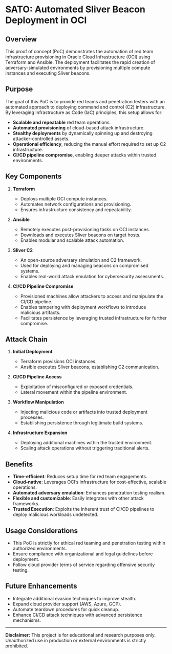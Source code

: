 # SATO: Automated Sliver Beacon Deployment in OCI

## Overview
This proof of concept (PoC) demonstrates the automation of red team infrastructure provisioning in Oracle Cloud Infrastructure (OCI) using Terraform and Ansible. The deployment facilitates the rapid creation of adversary-simulated environments by provisioning multiple compute instances and executing Sliver beacons.

## Purpose
The goal of this PoC is to provide red teams and penetration testers with an automated approach to deploying command and control (C2) infrastructure. By leveraging Infrastructure as Code (IaC) principles, this setup allows for:
- **Scalable and repeatable** red team operations.
- **Automated provisioning** of cloud-based attack infrastructure.
- **Stealthy deployments** by dynamically spinning up and destroying attacker-controlled assets.
- **Operational efficiency**, reducing the manual effort required to set up C2 infrastructure.
- **CI/CD pipeline compromise**, enabling deeper attacks within trusted environments.

## Key Components
1. **Terraform**
   - Deploys multiple OCI compute instances.
   - Automates network configurations and provisioning.
   - Ensures infrastructure consistency and repeatability.

2. **Ansible**
   - Remotely executes post-provisioning tasks on OCI instances.
   - Downloads and executes Sliver beacons on target hosts.
   - Enables modular and scalable attack automation.

3. **Sliver C2**
   - An open-source adversary simulation and C2 framework.
   - Used for deploying and managing beacons on compromised systems.
   - Enables real-world attack emulation for cybersecurity assessments.

4. **CI/CD Pipeline Compromise**
   - Provisioned machines allow attackers to access and manipulate the CI/CD pipeline.
   - Enables tampering with deployment workflows to introduce malicious artifacts.
   - Facilitates persistence by leveraging trusted infrastructure for further compromise.

## Attack Chain
1. **Initial Deployment**
   - Terraform provisions OCI instances.
   - Ansible executes Sliver beacons, establishing C2 communication.

2. **CI/CD Pipeline Access**
   - Exploitation of misconfigured or exposed credentials.
   - Lateral movement within the pipeline environment.

3. **Workflow Manipulation**
   - Injecting malicious code or artifacts into trusted deployment processes.
   - Establishing persistence through legitimate build systems.

4. **Infrastructure Expansion**
   - Deploying additional machines within the trusted environment.
   - Scaling attack operations without triggering traditional alerts.

## Benefits
- **Time-efficient**: Reduces setup time for red team engagements.
- **Cloud-native**: Leverages OCI’s infrastructure for cost-effective, scalable operations.
- **Automated adversary emulation**: Enhances penetration testing realism.
- **Flexible and customizable**: Easily integrates with other attack frameworks.
- **Trusted Execution**: Exploits the inherent trust of CI/CD pipelines to deploy malicious workloads undetected.

## Usage Considerations
- This PoC is strictly for ethical red teaming and penetration testing within authorized environments.
- Ensure compliance with organizational and legal guidelines before deployment.
- Follow cloud provider terms of service regarding offensive security testing.

## Future Enhancements
- Integrate additional evasion techniques to improve stealth.
- Expand cloud provider support (AWS, Azure, GCP).
- Automate teardown procedures for quick cleanup.
- Enhance CI/CD attack techniques with advanced persistence mechanisms.

---
**Disclaimer:** This project is for educational and research purposes only. Unauthorized use in production or external environments is strictly prohibited.

